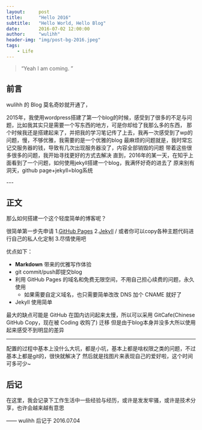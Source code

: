 ```yaml
---
layout:     post
title:      "Hello 2016"
subtitle:   "Hello World, Hello Blog"
date:       2016-07-02 12:00:00
author:     "wulihh"
header-img: "img/post-bg-2016.jpeg"
tags:
    - Life
---
```

> “Yeah I am coming. ”


## 前言

wulihh 的 Blog 莫名奇妙就开通了，

2015年，我使用wordpress搭建了第一个blog的时候，感受到了很多的不足与问题，比如我其实只是需要一个写东西的地方，可是你却给了我那么多的东西，
那个时候我还是搭建起来了，并把我的学习笔记传了上去，我再一次感受到了wp的问题，慢，不够优雅，我需要的是一个优雅的blog
最麻烦的问题就是，我时常忘记交服务器的钱，导致有几次出现服务器没了，内容全部销毁的问题
带着这些很多很多的问题，我开始寻找更好的方式去解决
直到，2016年的某一天，在知乎上面看到了一个问题，如何使用jekyll搭建一个blog，我满怀好奇的进去了
原来别有洞天，github page+jekyll=blog系统


<p id = "build"></p>
---

## 正文

那么如何搭建一个这个轻度简单的博客呢？

很简单第一步先申请
1.[GitHub Pages](https://pages.github.com/) 
2.[Jekyll](http://jekyllrb.com/) / 或者你可以copy各种主题代码进行自己的私人化定制
3.尽情使用吧

优点如下：

* **Markdown** 带来的优雅写作体验
* git commit/push即提交blog
* 利用 GitHub Pages 的域名和免费无限空间，不用自己担心续费的问题，永久使用
	* 如果需要自定义域名，也只需要简单改改 DNS 加个 CNAME 就好了 
* Jekyll 使用简单


最大的缺点可能是 GitHub 在国内访问起来太慢，所以可以采用
 GitCafe(Chinese GitHub Copy，现在被 Coding 收购了) 
 迁移
 但是由于blog本身并没多大所以使用起来感受不到明显的差异



---

配置的过程中基本上没什么大坑，都是小坑，基本上都是啥权限之类的问题，不过基本上都是git的，很快就解决了
然后就是找图片来表现自己的爱好啦，这个时间可多可少~


## 后记

在这里，我会记录下工作生活中一些经验与经历，或许是发发牢骚，或许是技术分享，也许会越来越有意思

—— wulihh 后记于 2016.07.04


